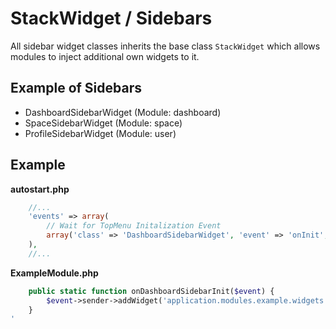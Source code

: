 StackWidget / Sidebars
======================

All sidebar widget classes inherits the base class ``StackWidget`` which allows modules
to inject additional own widgets to it.

## Example of Sidebars

* DashboardSidebarWidget (Module: dashboard) 
* SpaceSidebarWidget (Module: space) 
* ProfileSidebarWidget (Module: user)

## Example

__autostart.php__
```php
    //...
    'events' => array(
        // Wait for TopMenu Initalization Event
        array('class' => 'DashboardSidebarWidget', 'event' => 'onInit', 'callback' => array('ExampleModule', 'onDashboardSidebarInit')),
    ),
    //...
```

__ExampleModule.php__
```php
    public static function onDashboardSidebarInit($event) {
        $event->sender->addWidget('application.modules.example.widgets.MyCoolWidget', array(), array('sortOrder' => 1));
    }
'